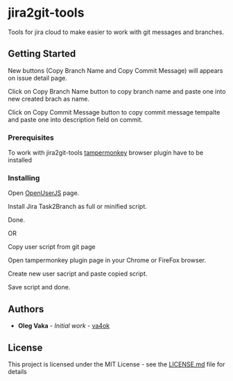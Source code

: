 # jira2git-tools

Tools for jira cloud to make easier to work with git messages and branches.

## Getting Started

New buttons (Copy Branch Name and Copy Commit Message) will appears on issue detail page. 

Click on Copy Branch Name button to copy branch name and paste one into new created brach as name.

Click on Copy Commit Message button to copy commit message tempalte and paste one into description field on commit.

### Prerequisites

To work with jira2git-tools [tampermonkey](https://www.tampermonkey.net/) browser plugin have to be installed

### Installing

Open [OpenUserJS](https://openuserjs.org/scripts/va4ok/Jira_Task2Branch) page.

Install Jira Task2Branch as full or minified script.

Done.

OR

Copy user script from git page

Open tampermonkey plugin page in your Chrome or FireFox browser.

Create new user sacript and paste copied script.

Save script and done.

## Authors

* **Oleg Vaka** - *Initial work* - [va4ok](https://github.com/va4ok)

## License

This project is licensed under the MIT License - see the [LICENSE.md](LICENSE.md) file for details
